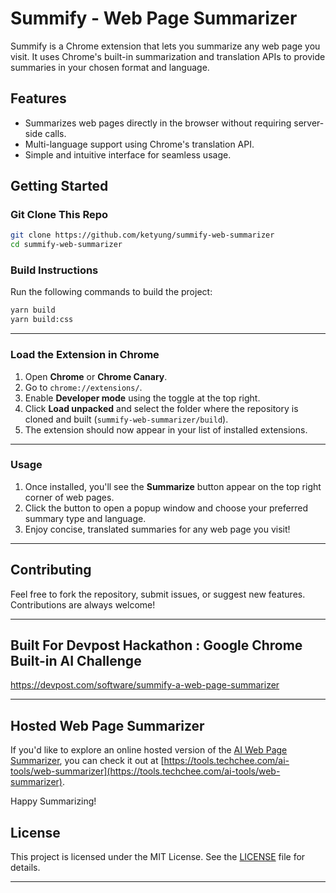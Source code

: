 # Summify - Web Page Summarizer  

Summify is a Chrome extension that lets you summarize any web page you visit. It uses Chrome's built-in summarization and translation APIs to provide summaries in your chosen format and language.  

## Features  
- Summarizes web pages directly in the browser without requiring server-side calls.  
- Multi-language support using Chrome's translation API.  
- Simple and intuitive interface for seamless usage.  

## Getting Started  

### Git Clone This Repo  

```bash  
git clone https://github.com/ketyung/summify-web-summarizer  
cd summify-web-summarizer  
```  

### Build Instructions  

Run the following commands to build the project:  

```bash  
yarn build  
yarn build:css  
```  

---

### Load the Extension in Chrome  

1. Open **Chrome** or **Chrome Canary**.  
2. Go to `chrome://extensions/`.  
3. Enable **Developer mode** using the toggle at the top right.  
4. Click **Load unpacked** and select the folder where the repository is cloned and built (`summify-web-summarizer/build`).  
5. The extension should now appear in your list of installed extensions.  

---

### Usage  

1. Once installed, you'll see the **Summarize** button appear on the top right corner of web pages.  
2. Click the button to open a popup window and choose your preferred summary type and language.  
3. Enjoy concise, translated summaries for any web page you visit!  

---

## Contributing  

Feel free to fork the repository, submit issues, or suggest new features. Contributions are always welcome!  

---

## Built For Devpost Hackathon : Google Chrome Built-in AI Challenge
https://devpost.com/software/summify-a-web-page-summarizer

---

## Hosted Web Page Summarizer  
If you'd like to explore an online hosted version of the [AI Web Page Summarizer](https://tools.techchee.com/ai-tools/web-summarizer), you can check it out at [https://tools.techchee.com/ai-tools/web-summarizer](https://tools.techchee.com/ai-tools/web-summarizer).

Happy Summarizing!  

## License  

This project is licensed under the MIT License. See the [LICENSE](LICENSE) file for details.  

---
```  


